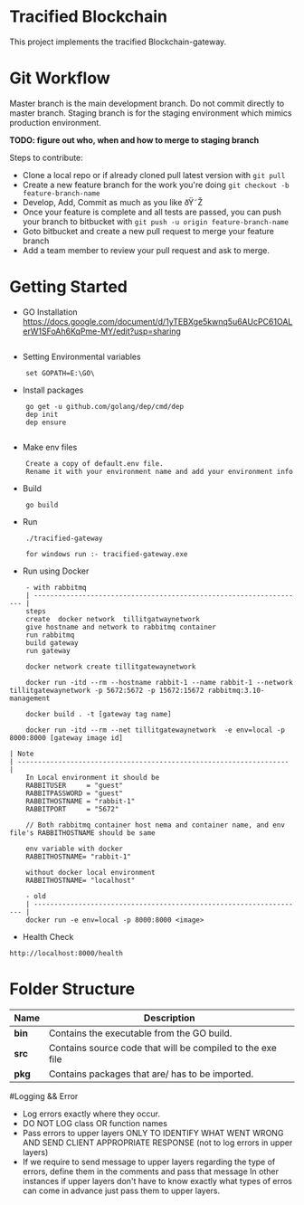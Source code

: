 # Tracified Blockchain

This project implements the tracified Blockchain-gateway.

# Git Workflow

Master branch is the main development branch. Do not commit directly to master branch.
Staging branch is for the staging environment which mimics production environment.

**TODO: figure out who, when and how to merge to staging branch**

Steps to contribute:

- Clone a local repo or if already cloned pull latest version with `git pull`
- Create a new feature branch for the work you're doing `git checkout -b feature-branch-name`
- Develop, Add, Commit as much as you like ðŸ˜Ž
- Once your feature is complete and all tests are passed, you can push your branch to bitbucket with `git push -u origin feature-branch-name`
- Goto bitbucket and create a new pull request to merge your feature branch
- Add a team member to review your pull request and ask to merge.

# Getting Started

- GO Installation
  https://docs.google.com/document/d/1yTEBXge5kwnq5u6AUcPC61OALerW1SFoAh6KqPme-MY/edit?usp=sharing

```

```

- Setting Environmental variables

```
    set GOPATH=E:\GO\
```

- Install packages

```
    go get -u github.com/golang/dep/cmd/dep
    dep init
    dep ensure


```

- Make env files

```
    Create a copy of default.env file.
    Rename it with your environment name and add your environment info
```

- Build

```
    go build
```

- Run

```
    ./tracified-gateway

    for windows run :- tracified-gateway.exe
```

- Run using Docker

```
    - with rabbitmq
    | ------------------------------------------------------------------- |
    steps
    create  docker network  tillitgatwaynetwork
    give hostname and network to rabbitmq container
    run rabbitmq
    build gateway
    run gateway

    docker network create tillitgatewaynetwork

    docker run -itd --rm --hostname rabbit-1 --name rabbit-1 --network tillitgatewaynetwork -p 5672:5672 -p 15672:15672 rabbitmq:3.10-management

    docker build . -t [gateway tag name]

    docker run -itd --rm --net tillitgatewaynetwork  -e env=local -p 8000:8000 [gateway image id]
```

    | Note
    | ------------------------------------------------------------------- |
        In Local environment it should be
        RABBITUSER     = "guest"
        RABBITPASSWORD = "guest"
        RABBITHOSTNAME = "rabbit-1"
        RABBITPORT     = "5672"

        // Both rabbitmq container host nema and container name, and env file's RABBITHOSTNAME should be same

        env variable with docker
        RABBITHOSTNAME= "rabbit-1"

        without docker local environment
        RABBITHOSTNAME= "localhost"

```
    - old
    | ------------------------------------------------------------------- |
    docker run -e env=local -p 8000:8000 <image>
```

- Health Check

```
http://localhost:8000/health

```

# Folder Structure

| Name    | Description                                                |
| ------- | ---------------------------------------------------------- |
| **bin** | Contains the executable from the GO build.                 |
| **src** | Contains source code that will be compiled to the exe file |
| **pkg** | Contains packages that are/ has to be imported.            |

#Logging && Error

- Log errors exactly where they occur.
- DO NOT LOG class OR function names
- Pass errors to upper layers ONLY TO IDENTIFY WHAT WENT WRONG AND SEND CLIENT APPROPRIATE RESPONSE (not to log errors in upper layers)
- If we require to send message to upper layers regarding the type of errors, define them in the comments and pass that message In other instances if upper layers don't have to know exactly what types of erros can come in advance just pass them to upper layers.
